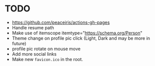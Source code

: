# TODO

- https://github.com/peaceiris/actions-gh-pages
- Handle resume path
- Make use of itemscope itemtype="https://schema.org/Person"
- Theme change on profile pic click (Light, Dark and may be more in future)
- profile pic rotate on mouse move
- Add more social links
- Make new `favicon.ico` in the root.
